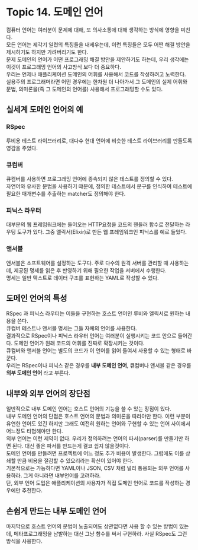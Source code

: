 # Topic 14. 도메인 언어

컴퓨터 언어는 여러분이 문제에 대해, 또 의사소통에 대해 생각하는 방식에 영향을 미친다.  
모든 언어는 제각기 일련의 특징들을 내세우는데, 이런 특징들은 모두 어떤 해결 방안을 제시하기도 하지만 가려버리기도 한다.  
문제 도메인의 언어가 어떤 프로그래밍 해결 방안을 제안하기도 하는데, 우리 생각에는 이것이 프로그래밍 언어의 사고방식 보다 더 중요하다.  
우리는 언제나 애플리케이션 도메인의 어휘를 사용해서 코드를 작성하려고 노력한다.  
실용주의 프로그래머라면 어떤 경우에는 한차원 더 나아가서 그 도메인의 실제 어휘와 문법, 의미론을(즉 그 도메인의 언어를) 사용해서 프로그래밍할 수도 있다.  

## 실세계 도메인 언어의 예
### RSpec
루비용 테스트 라이브러리로, 대다수 현대 언어에 비슷한 테스트 라이브러리를 만들도록 영감을 주었다.

### 큐컴버
큐컴버를 사용하면 프로그래밍 언어에 종속되지 않은 테스트를 정의할 수 있다.  
자연어와 유사한 문법을 사용하기 떄문에, 정의한 테스트에서 문구를 인식하여 테스트에 필요한 매개변수를 추출하는 matcher도 정의해야 한다.  

### 피닉스 라우터
대부분의 웹 프레임워크에는 들어오는 HTTP요청을 코드의 핸들러 함수로 전달하는 라우팅 도구가 있다. 그중 엘릭서(Elixir)로 만든 웹 프레임워크인 피닉스를 예로 들었다.  

### 앤서블
앤서블은 소프트웨어를 설정하는 도구다. 주로 다수의 원격 서버를 관리할 때 사용하는데, 제공된 명세를 읽은 후 반영하기 위해 필요한 작업을 서버에서 수행한다.  
명세는 일반 텍스트로 데이터 구조를 표현하는 YAML로 작성할 수 있다.  

## 도메인 언어의 특성
RSpec 과 피닉스 라우터는 이들을 구현하는 호스트 언어인 루비와 엘릭서로 원하는 내용을 쓴다.  
큐컴버 테스트나 앤서블 명세는 그들 자체의 언어를 사용한다.  
결과적으로 RSpec이나 피닉스 라우터 언어는 여러분이 실행시키는 코드 안으로 들어간다. 도메인 언어가 원래 코드의 어휘를 진짜로 확장시키는 것이다.  
큐컴버와 앤서블 언어는 별도의 코드가 이 언어를 읽어 들여서 사용할 수 있는 형태로 바꾼다.  
우리는 RSpec이나 피닉스 같은 경우를 **내부 도메인 언어**, 큐컴버나 앤서블 같은 경우를 **외부 도메인 언어** 라고 부른다.  

## 내부와 외부 언어의 장단점
일반적으로 내부 도메인 언어는 호스트 언어의 기능을 쓸 수 있는 장점이 있다.  
내부 도메인 언어의 단점은 호스트 언어의 문법과 의미론을 따라야만 한다. 이런 부분이 유연한 언어도 있긴 하지만 그래도 여전히 원하는 언어와 구현할 수 있는 언어 사이에서 어느정도 타협해야만 한다.  
외부 언어는 이런 제약이 없다. 우리가 정의하려는 언어의 파서(parser)를 만들기만 하면 된다. 대신 좋은 파서를 만드는게 결코 쉽지 않을것이다.  
도메인 언어를 만들려면 프로젝트에 어느 정도 추가 비용이 발생한다. 그럼에도 이를 상쇄할 만큼 비용을 절감할 수 있으리라는 확신이 있어야 한다.  
기본적으로는 가능하다면 YAML이나 JSON, CSV 처럼 널리 통용되는 외부 언어를 사용하라. 그게 아니라면 내부언어를 고려하라.  
단, 외부 언어 도입은 애플리케이션의 사용자가 직접 도메인 언어로 코드를 작성하는 경우에만 추천한다.  

## 손쉽게 만드는 내부 도메인 언어
마지막으로 호스트 언어의 문법이 노출되어도 상관없다면 사용 할 수 있는 방법이 있는데, 메타프로그래밍을 남발하는 대신 그냥 함수를 써서 구현하라. 사실 RSpec도 그런 방식을 사용한다.  
